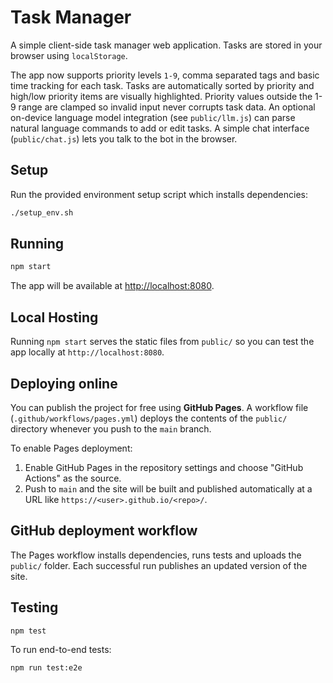 # Task Manager

A simple client-side task manager web application. Tasks are stored in your browser using `localStorage`.

The app now supports priority levels `1-9`, comma separated tags and basic time tracking for each task. Tasks are automatically sorted by priority and high/low priority items are visually highlighted. Priority values outside the 1-9 range are clamped so invalid input never corrupts task data. An optional on-device language model integration (see `public/llm.js`) can parse natural language commands to add or edit tasks. A simple chat interface (`public/chat.js`) lets you talk to the bot in the browser.

## Setup

Run the provided environment setup script which installs dependencies:

```bash
./setup_env.sh
```

## Running

```bash
npm start
```

The app will be available at [http://localhost:8080](http://localhost:8080).

## Local Hosting

Running `npm start` serves the static files from `public/` so you can test the
app locally at `http://localhost:8080`.

## Deploying online

You can publish the project for free using **GitHub Pages**. A workflow file
(`.github/workflows/pages.yml`) deploys the contents of the `public/` directory
whenever you push to the `main` branch.

To enable Pages deployment:

1. Enable GitHub Pages in the repository settings and choose "GitHub Actions" as
   the source.
2. Push to `main` and the site will be built and published automatically at a
   URL like `https://<user>.github.io/<repo>/`.

## GitHub deployment workflow

The Pages workflow installs dependencies, runs tests and uploads the `public/`
folder. Each successful run publishes an updated version of the site.

## Testing

```bash
npm test
```

To run end-to-end tests:
```bash
npm run test:e2e
```


